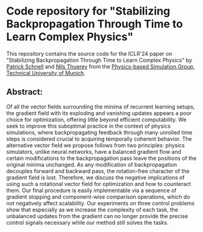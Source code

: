 # Code repository for "Stabilizing Backpropagation Through Time to Learn Complex Physics" 

This repository contains the source code for the ICLR'24 paper on "Stabilizing Backpropagation Through Time to Learn Complex Physics" by [Patrick Schnell](https://ge.in.tum.de/about/patrick-schnell/) and [Nils Thuerey](https://ge.in.tum.de/about/n-thuerey/) from the [Physics-based Simulation Group, Technical University of Munich](https://ge.in.tum.de/).

## Abstract:

Of all the vector fields surrounding the minima of recurrent learning setups, the gradient field with its exploding and vanishing updates appears a poor choice for optimization, offering little beyond efficient computability. We seek to improve this suboptimal practice in the context of physics simulations, where backpropagating feedback through many unrolled time steps is considered crucial to acquiring temporally coherent behavior. The alternative vector field we propose follows from two principles: physics simulators, unlike neural networks, have a balanced gradient flow and certain modifications to the backpropagation pass leave the positions of the original minima unchanged. As any modification of backpropagation decouples forward and backward pass, the rotation-free character of the gradient field is lost. Therefore, we discuss the negative implications of using such a rotational vector field for optimization and how to counteract them. Our final procedure is easily implementable via a sequence of gradient stopping and component-wise comparison operations, which do not negatively affect scalability. Our experiments on three control problems show that especially as we increase the complexity of each task, the unbalanced updates from the gradient can no longer provide the precise control signals necessary while our method still solves the tasks.